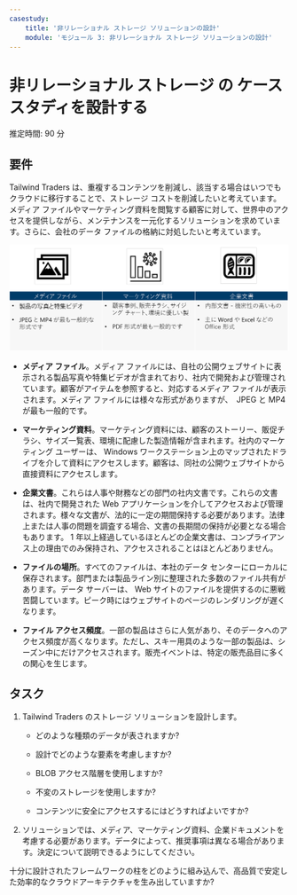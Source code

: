 ```yaml
---
casestudy:
    title: '非リレーショナル ストレージ ソリューションの設計'
    module: 'モジュール 3: 非リレーショナル ストレージ ソリューションの設計'
---
```

# 非リレーショナル ストレージ の ケース スタディを設計する

推定時間: 90 分

## 要件

Tailwind Traders は、重複するコンテンツを削減し、該当する場合はいつでもクラウドに移行することで、ストレージ コストを削減したいと考えています。メディア ファイルやマーケティング資料を閲覧する顧客に対して、世界中のアクセスを提供しながら、メンテナンスを一元化するソリューションを求めています。さらに、会社のデータ ファイルの格納に対処したいと考えています。 

![非リレーショナル ストレージ アーキテクチャ](media/Nonrelational%20storage.png)

 

* **メディア ファイル**。メディア ファイルには、自社の公開ウェブサイトに表示される製品写真や特集ビデオが含まれており、社内で開発および管理されています。顧客がアイテムを参照すると、対応するメディア ファイルが表示されます。メディア ファイルには様々な形式がありますが、　JPEG と MP4 が最も一般的です。 

* **マーケティング資料**。マーケティング資料には、顧客のストーリー、販促チラシ、サイズ一覧表、環境に配慮した製造情報が含まれます。社内のマーケティング ユーザーは、 Windows ワークステーション上のマップされたドライブを介して資料にアクセスします。顧客は、同社の公開ウェブサイトから直接資料にアクセスします。

* **企業文書**。これらは人事や財務などの部門の社内文書です。これらの文書は、社内で開発された Web アプリケーションを介してアクセスおよび管理されます。様々な文書が、法的に一定の期間保持する必要があります。法律上または人事の問題を調査する場合、文書の長期間の保持が必要となる場合もあります。  1 年以上経過しているほとんどの企業文書は、コンプライアンス上の理由でのみ保持され、アクセスされることはほとんどありません。

* **ファイルの場所**。すべてのファイルは、本社のデータ センターにローカルに保存されます。部門または製品ライン別に整理された多数のファイル共有があります。データ サーバーは、 Web サイトのファイルを提供するのに悪戦苦闘しています。ピーク時にはウェブサイトのページのレンダリングが遅くなります。 

* **ファイル アクセス頻度**。一部の製品はさらに人気があり、そのデータへのアクセス頻度が高くなります。ただし、スキー用具のような一部の製品は、シーズン中にだけアクセスされます。販売イベントは、特定の販売品目に多くの関心を生じます。 

## タスク

1. Tailwind Traders のストレージ ソリューションを設計します。 

      * どのような種類のデータが表されますか? 

      * 設計でどのような要素を考慮しますか?

      * BLOB アクセス階層を使用しますか?

      * 不変のストレージを使用しますか?

      * コンテンツに安全にアクセスするにはどうすればよいですか?

2.  ソリューションでは、メディア、マーケティング資料、企業ドキュメントを考慮する必要があります。データによって、推奨事項は異なる場合があります。決定について説明できるようにしてください。 

十分に設計されたフレームワークの柱をどのように組み込んで、高品質で安定した効率的なクラウドアーキテクチャを生み出していますか?
